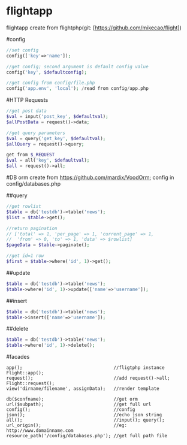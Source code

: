 # flightapp
flightapp create from flightphp(git: [https://github.com/mikecao/flight])

#config
```php
//set config
config(['key'=>'name']);

//get config; second argument is default config value
config('key', $defaultconfig);

//get config from config/file.php
config('app.env', 'local'); /read from config/app.php
```

#HTTP Requests
```php
//get post data
$val = input('post_key', $defaultval);
$allPostData = request()->data;

//get query parameters
$val = query('get_key', $defaultval);
$allQuery = request()->query;

get from $_REQUEST
$val = all('key', $defaultval);
$all = request()->all;
```

#DB
orm create from https://github.com/mardix/VoodOrm; config in config/databases.php

##query
```php
//get rowlist
$table = db('testdb')->table('news');
$list = $table->get();

//return pagination 
// ['total' => 1, 'per_page' => 1, 'current_page' => 1, 
//  'from' => 0, 'to' => 1, 'data' => $rowlist]
$pageData = $table->paginate();

//get id=1 row
$first = $table->where('id', 1)->get();
```

##update
```php
$table = db('testdb')->table('news');
$table->where('id', 1)->update(['name'=>'username']);
```

##insert
```php
$table = db('testdb')->table('news');
$table->insert(['name'=>'username']);
```

##delete
```php
$table = db('testdb')->table('news');
$table->where('id', 1)->delete();
```

#facades
```
app();                                  //fligtphp instance Flight::app();
request();                              //add request()->all; Flight::request();
view('dirname/filename', assignData);   //render template

db($confname);                          //get orm
url($subpath);                          //get full url
config();                               //config
json();                                 //echo json string
all();                                  //input(); query();
url_origin();                           //eg: http://www.domainname.com
resource_path('/config/databases.php'); //get full path file
```

